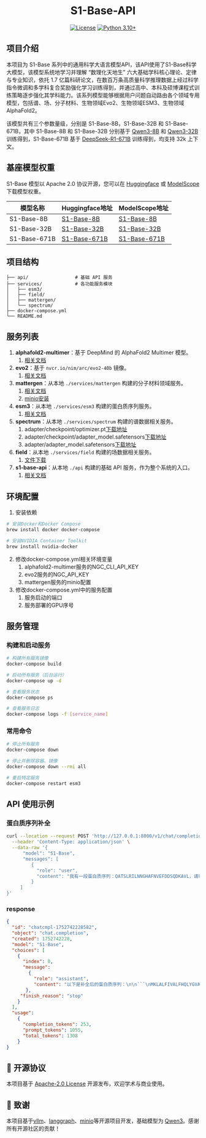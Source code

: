 <div align="center"><h1 align="center">S1-Base-API</h1></div>

<div align="center">

[![License](https://img.shields.io/badge/LICENSE-Apache_2.0-green.svg)](https://www.apache.org/licenses/LICENSE-2.0)
[![Python 3.10+](https://img.shields.io/badge/Python-3.10+-blue.svg)](https://www.python.org/downloads/release/python-310/)

</div>



## 项目介绍

本项目为 S1-Base 系列中的通用科学大语言模型API，该API使用了S1-Base科学大模型，该模型系统地学习并理解 “数理化天地生” 六大基础学科核心理论、定律与专业知识，依托 1.7 亿篇科研论文，在数百万条高质量科学推理数据上经过科学指令微调和多学科复合奖励强化学习训练得到，并通过高中、本科及硕博课程式训练策略逐步强化其学科能力。该系列模型能够根据用户问题自动路由各个领域专用模型，包括谱、场、分子材料、生物领域Evo2、生物领域ESM3、生物领域 AlphaFold2。

该模型共有三个参数量级，分别是 S1-Base-8B，S1-Base-32B 和 S1-Base-671B，其中 S1-Base-8B 和 S1-Base-32B 分别基于 [Qwen3-8B](https://github.com/QwenLM/Qwen3) 和 [Qwen3-32B](https://github.com/QwenLM/Qwen3) 训练得到，S1-Base-671B 基于 [DeepSeek-R1-671B](https://github.com/deepseek-ai/DeepSeek-R1) 训练得到，均支持 32k 上下文。

## 基座模型权重

S1-Base 模型以 Apache 2.0 协议开源，您可以在 [Huggingface](https://huggingface.co/collections/ScienceOne-AI/s1-base-687a2373fde4791bc6c761f0) 或 [ModelScope](https://modelscope.cn/collections/S1-Base-66b70cf6e51c48) 下载模型权重。

| 模型名称     | Huggingface地址                                                   | ModelScope地址                                                          |
| ------------ | ----------------------------------------------------------------- | ----------------------------------------------------------------------- |
| S1-Base-8B   | [S1-Base-8B](https://huggingface.co/ScienceOne-AI/S1-Base-8B)     | [S1-Base-8B](https://modelscope.cn/models/ScienceOne-AI/S1-Base-8B)     |
| S1-Base-32B  | [S1-Base-32B](https://huggingface.co/ScienceOne-AI/S1-Base-32B)   | [S1-Base-32B](https://modelscope.cn/models/ScienceOne-AI/S1-Base-32B)   |
| S1-Base-671B | [S1-Base-671B](https://huggingface.co/ScienceOne-AI/S1-Base-671B) | [S1-Base-671B](https://modelscope.cn/models/ScienceOne-AI/S1-Base-671B) |

## 项目结构

```
├── api/                 # 基础 API 服务
├── services/            # 各功能服务模块
│   ├── esm3/        
│   ├── field/       
│   ├── mattergen/   
│   └── spectrum/    
├── docker-compose.yml   
└── README.md
```

## 服务列表

1. **alphafold2-multimer**：基于 DeepMind 的 AlphaFold2 Multimer 模型。
   1. [相关文档](https://build.nvidia.com/deepmind/alphafold2-multimer/deploy)
2. **evo2**：基于 `nvcr.io/nim/arc/evo2-40b` 镜像。
   1. [相关文档](https://build.nvidia.com/arc/evo2-40b/deploy)
3. **mattergen**：从本地 `./services/mattergen` 构建的分子材料领域服务。
   1. [相关文档](https://github.com/microsoft/mattergen)
   2. [minio安装](https://github.com/minio/minio)
4. **esm3**：从本地 `./services/esm3` 构建的蛋白质序列服务。
   1. [相关文档](https://huggingface.co/EvolutionaryScale/esm3-sm-open-v1)
5. **spectrum**：从本地 `./services/spectrum` 构建的谱数据相关服务。
   1. adapter/checkpoint/optimizer.pt[下载地址](https://scienceone.ia.ac.cn/oss/s1-base-spectrum-adapter-checkpoint/optimizer.pt)
   2. adapter/checkpoint/adapter_model.safetensors[下载地址](https://scienceone.ia.ac.cn/oss/s1-base-spectrum-adapter-checkpoint/adapter_model.safetensors)
   3. adapter/adapter_model.safetensors[下载地址](https://scienceone.ia.ac.cn/oss/s1-base-spectrum-adapter/adapter_model.safetensors)
6. **field**：从本地 `./services/field` 构建的场数据相关服务。
   1. [文件下载](https://scienceone.ia.ac.cn/oss/s1-base-field-base-model/base_model.pth)
7. **s1-base-api**：从本地 `./api` 构建的基础 API 服务，作为整个系统的入口。
   1. [相关文档](https://huggingface.co/collections/ScienceOne-AI/s1-base-687a2373fde4791bc6c761f0)

## 环境配置

1. 安装依赖

```bash
# 安装Docker和Docker Compose
brew install docker docker-compose

# 安装NVIDIA Container Toolkit
brew install nvidia-docker
```

2. 修改docker-compose.yml相关环境变量
   1. alphafold2-multimer服务的NGC\_CLI\_API\_KEY
   2. evo2服务的NGC\_API\_KEY
   3. mattergen服务的minio配置
3. 修改docker-compose.yml中的服务配置
   1. 服务启动的端口
   2. 服务部署的GPU序号

## 服务管理

### 构建和启动服务

```bash
# 构建所有服务镜像
docker-compose build

# 启动所有服务（后台运行）
docker-compose up -d

# 查看服务状态
docker-compose ps

# 查看服务日志
docker-compose logs -f [service_name]
```

### 常用命令

```bash
# 停止所有服务
docker-compose down

# 停止并删除容器、镜像
docker-compose down --rmi all

# 重启特定服务
docker-compose restart esm3
```

## API 使用示例

### 蛋白质序列补全

```bash
curl --location --request POST 'http://127.0.0.1:8000/v1/chat/completions' \
  --header 'Content-Type: application/json' \
  --data-raw '{
      "model": "S1-Base",
      "messages": [
         {
           "role": "user",
           "content": "我有一段蛋白质序列：QATSLRILNNGHAFNVEFDDSQDKAVL，请帮我补全这个蛋白质序列，序列左侧需要补全的长度为50，序列右侧需要补全的长度为50。"
         }
     ]
}'
```

### response

```json
{ 
  "id": "chatcmpl-1752742228582",
  "object": "chat.completion",
  "created": 1752742228,
  "model": "S1-Base",
  "choices": [
    { 
      "index": 0,
      "message":
        { 
          "role": "assistant",
          "content": "以下是补全后的蛋白质序列：\n\n```\nMKLALFIVALFHQLYGVADGTRQTNKCCHQVSVQQVDDAGIQLLSIIFSFQATSLRILNNGHAFNVEFDDSQDKAVLQVFDQQDQLLTIIKAVATLQDGDQLTIHGIQFQITEVDSSAQITLSLIHI\n```\n\n其中：\n- 原始序列：`QATSLRILNNGHAFNVEFDDSQDKAVL`\n- 左侧补全：`MKLALFIVALFHQLYGVADGTRQTNKCCHQVSVQQVDDAGIQLLSIIFSF`\n- 右侧补全：`QVFDQQDQLLTIIKAVATLQDGDQLTIHGIQFQITEVDSSAQITLSLIHI`\n\n补全成功！"
       },
     "finish_reason": "stop"
    }
  ],
  "usage":
    {
      "completion_tokens": 253,
      "prompt_tokens": 1055,
      "total_tokens": 1308
    }
}
```

## 📄 开源协议

本项目基于 [Apache-2.0 License](LICENSE) 开源发布，欢迎学术与商业使用。

## 🤝 致谢

本项目基于[vllm](https://github.com/vllm-project/vllm)、[langgraph](https://github.com/langchain-ai/langgraph)、[minio](https://github.com/minio/minio)等开源项目开发，基础模型为 [Qwen3](https://qwenlm.github.io/blog/qwen3/)。感谢所有开源社区的贡献！


